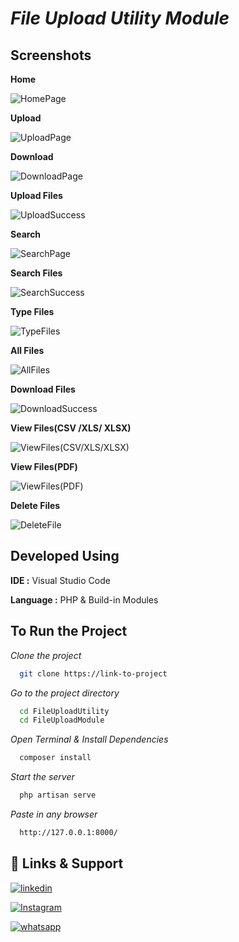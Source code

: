 
# *File Upload Utility Module*




## Screenshots

**Home**

![HomePage](FileUploadModule/Screenshots/HomePage.png)

**Upload**

![UploadPage](FileUploadModule/Screenshots/UploadPage.png)

**Download**

![DownloadPage](FileUploadModule/Screenshots/DownloadPage.png)

**Upload Files**

![UploadSuccess](FileUploadModule/Screenshots/UploadSuccess.png)

**Search**

![SearchPage](FileUploadModule/Screenshots/SearchPage.png)

**Search Files**

![SearchSuccess](FileUploadModule/Screenshots/SearchSuccess.png)

**Type Files**

![TypeFiles](FileUploadModule/Screenshots/TypeFiles.png)

**All Files**

![AllFiles](FileUploadModule/Screenshots/AllFiles.png)

**Download Files**

![DownloadSuccess](FileUploadModule/Screenshots/DownloadFile.png)

**View Files(CSV /XLS/ XLSX)**

![ViewFiles(CSV/XLS/XLSX)](FileUploadModule/Screenshots/ViewFiles(CSV,XLS,XLSX).png)

**View Files(PDF)**

![ViewFiles(PDF)](FileUploadModule/Screenshots/ViewFiles(PDF).png)

**Delete Files**

![DeleteFile](FileUploadModule/Screenshots/DeleteFile.png)

## Developed Using

**IDE :** Visual Studio Code

**Language :** PHP & Build-in Modules 



## To Run the Project

*Clone the project*

```bash
  git clone https://link-to-project
```

*Go to the project directory*

```bash
  cd FileUploadUtility
  cd FileUploadModule
```
*Open Terminal & Install Dependencies*

```bash
  composer install
```
*Start the server*

```bash
  php artisan serve
```

*Paste in any browser*

```bash
  http://127.0.0.1:8000/
```


## 🔗 Links & Support

[![linkedin](https://img.shields.io/badge/linkedin-0A66C2?style=for-the-badge&logo=linkedin&logoColor=white)](https://www.linkedin.com/in/santhosh-swamy-v-22ab6b234)

[![Instagram](https://img.shields.io/badge/Instagram-E4405F?style=for-the-badge&logo=instagram&logoColor=white)](https://instagram.com/sd._.sandy?igshid=MzRlODBiNWFlZA==)

[![whatsapp](https://img.shields.io/badge/WhatsApp-25D366?style=for-the-badge&logo=whatsapp&logoColor=white)](https://wa.me/+918754120190)
